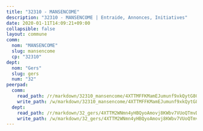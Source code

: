 ```yaml
---
title: "32310 - MANSENCOME"
description: "32310 - MANSENCOME | Entraide, Annonces, Initiatives"
date: 2020-01-11T14:09:21+09:00
collapsible: false
layout: commune
comm:
  nom: "MANSENCOME"
  slug: mansencome
  cp: "32310"
dept:
  nom: "Gers"
  slug: gers
  num: "32"
peerpad:
  comm:
    read_path: /r/markdown/32310_mansencome/4XTTMFFKMamEJumunf9xkQytG8GkWUAMWY6G6fQdCpT6iZthD
    write_path: /w/markdown/32310_mansencome/4XTTMFFKMamEJumunf9xkQytG8GkWUAMWY6G6fQdCpT6iZthD-K3TgUQX11Et2AagiQHV9tk6mgSuUuBrLbfdxjGyNmFPk3zJ9hKTLTm66gq2vASmSZX2vTVCdgDUX2MH5QkENrS2HK6MDDs5sd5qaHXtgC9K6vQK2AkZKJEBjFxwRXoGSDtKBcEPH
  dept:
    read_path: /r/markdown/32_gers/4XTTM2WNmn4yHBQyoAmovj8KWbv7VUoQTmvDpdT3o124AgWEe
    write_path: /w/markdown/32_gers/4XTTM2WNmn4yHBQyoAmovj8KWbv7VUoQTmvDpdT3o124AgWEe-K3TgUpYJfQLfW5uoLbdwErZNx29AEkCAso1EvCZzqaD3z7aQWWvGchjPJifpsj2b2MrnxAXUWCQXyv6K9rEMDPiEmuqTRE8ziuYLh1MUbtQUwwoYxV2abqSdJr66fFRHJZtY62y8
---
```


